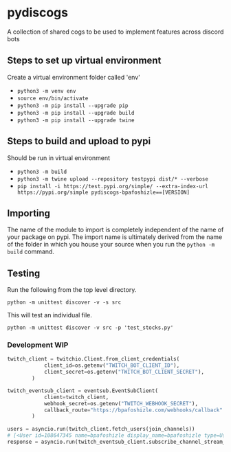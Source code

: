 # pydiscogs

A collection of shared cogs to be used to implement features across discord bots

## Steps to set up virtual environment

Create a virtual environment folder called 'env'

- `python3 -m venv env`
- `source env/bin/activate`
- `python3 -m pip install --upgrade pip`
- `python3 -m pip install --upgrade build`
- `python3 -m pip install --upgrade twine`

## Steps to build and upload to pypi

Should be run in virtual environment

- `python3 -m build`
- `python3 -m twine upload --repository testpypi dist/* --verbose`
- `pip install -i https://test.pypi.org/simple/ --extra-index-url https://pypi.org/simple pydiscogs-bpafoshizle==[VERSION]`

## Importing

The name of the module to import is completely independent of the name of your package on pypi. The import name is ultimately derived from the name of the folder in which you house your source when you run the `python -m build` command.

## Testing

Run the following from the top level directory.

`python -m unittest discover -v -s src`

This will test an individual file.

`python -m unittest discover -v src -p 'test_stocks.py'`


### Development WIP ###
```python
twitch_client = twitchio.Client.from_client_credentials(
            client_id=os.getenv("TWITCH_BOT_CLIENT_ID"),
            client_secret=os.getenv("TWITCH_BOT_CLIENT_SECRET"),
        )

twitch_eventsub_client = eventsub.EventSubClient(
            client=twitch_client,
            webhook_secret=os.getenv("TWITCH_WEBHOOK_SECRET"),
            callback_route="https://bpafoshizle.com/webhooks/callback"
        )
        
users = asyncio.run(twitch_client.fetch_users(join_channels))
# [<User id=108647345 name=bpafoshizle display_name=bpafoshizle type=UserTypeEnum.none>, <User id=235807313 name=ephenry84 display_name=ephenry84 type=UserTypeEnum.none>, <User id=168197731 name=elzblazin display_name=elzblazin type=UserTypeEnum.none>, <User id=643319849 name=kuhouseii display_name=KuhouseII type=UserTypeEnum.none>, <User id=653518175 name=fwm_bot display_name=FWM_Bot type=UserTypeEnum.none>]
response = asyncio.run(twitch_eventsub_client.subscribe_channel_stream_start(108647345))
```